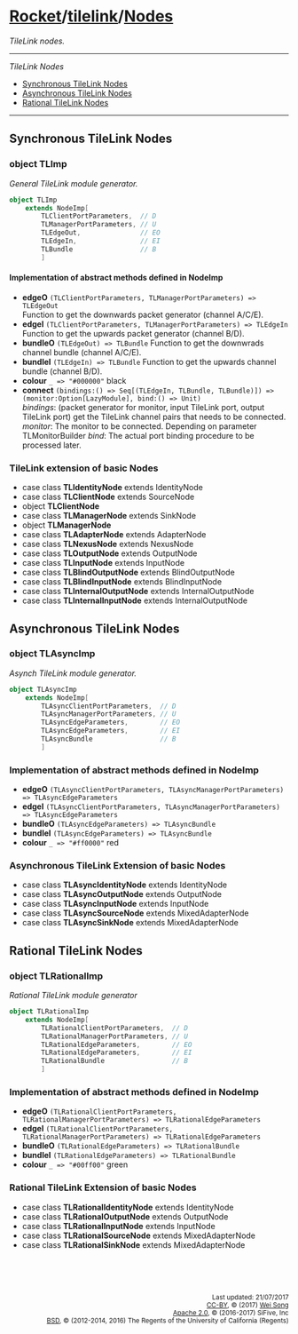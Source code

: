 [Rocket](../Readme.md)/[tilelink](../tilelink.md)/[Nodes](https://github.com/freechipsproject/rocket-chip/blob/master/src/main/scala/tilelink/Nodes.scala)
=====================
*TileLink nodes.*

**********************

*TileLink Nodes*

* [Synchronous TileLink Nodes](#synchronous-tilelink-nodes)
* [Asynchronous TileLink Nodes](#asynchronous-tilelink-nodes)
* [Rational TileLink Nodes](#rational-tilelink-nodes)

**********************

Synchronous TileLink Nodes
----------------

### object TLImp

*General TileLink module generator.*

~~~scala
object TLImp
    extends NodeImp[
        TLClientPortParameters,  // D
        TLManagerPortParameters, // U
        TLEdgeOut,               // EO
        TLEdgeIn,                // EI
        TLBundle                 // B
        ]
~~~

#### Implementation of abstract methods defined in NodeImp

+ **edgeO** `(TLClientPortParameters, TLManagerPortParameters) => TLEdgeOut`<br>
  Function to get the downwards packet generator (channel A/C/E).
+ **edgeI** `(TLClientPortParameters, TLManagerPortParameters) => TLEdgeIn`<br>
  Function to get the upwards packet generator (channel B/D).
+ **bundleO** `(TLEdgeOut) => TLBundle`
  Function to get the downwrads channel bundle (channel A/C/E).
+ **bundleI** `(TLEdgeIn) => TLBundle`
  Function to get the upwards channel bundle (channel B/D).
+ **colour** `_ => "#000000"` black
+ **connect** `(bindings:() => Seq[(TLEdgeIn, TLBundle, TLBundle)]) => (monitor:Option[LazyModule], bind:() => Unit)`<br>
  _bindings_: (packet generator for monitor, input TileLink port, output TileLink port) get the TileLink channel pairs that needs to be connected.<br>
  _monitor_: The monitor to be connected. Depending on parameter TLMonitorBuilder
  _bind_: The actual port binding procedure to be processed later.

### TileLink extension of basic Nodes

+ case class **TLIdentityNode**       extends IdentityNode
+ case class **TLClientNode**         extends SourceNode
+ object     **TLClientNode**
+ case class **TLManagerNode**        extends SinkNode
+ object     **TLManagerNode**
+ case class **TLAdapterNode**        extends AdapterNode
+ case class **TLNexusNode**          extends NexusNode
+ case class **TLOutputNode**         extends OutputNode
+ case class **TLInputNode**          extends InputNode
+ case class **TLBlindOutputNode**    extends BlindOutputNode
+ case class **TLBlindInputNode**     extends BlindInputNode
+ case class **TLInternalOutputNode** extends InternalOutputNode
+ case class **TLInternalInputNode**  extends InternalOutputNode

Asynchronous TileLink Nodes
----------------

### object TLAsyncImp
*Asynch TileLink module generator.*

~~~scala
object TLAsyncImp
    extends NodeImp[
        TLAsyncClientPortParameters,  // D
        TLAsyncManagerPortParameters, // U
        TLAsyncEdgeParameters,        // EO
        TLAsyncEdgeParameters,        // EI
        TLAsyncBundle                 // B
        ]
~~~

### Implementation of abstract methods defined in NodeImp

+ **edgeO** `(TLAsyncClientPortParameters, TLAsyncManagerPortParameters) => TLAsyncEdgeParameters`
+ **edgeI** `(TLAsyncClientPortParameters, TLAsyncManagerPortParameters) => TLAsyncEdgeParameters`
+ **bundleO** `(TLAsyncEdgeParameters) => TLAsyncBundle`
+ **bundleI** `(TLAsyncEdgeParameters) => TLAsyncBundle`
+ **colour** `_ => "#ff0000"` red


### Asynchronous TileLink Extension of basic Nodes

+ case class **TLAsyncIdentityNode** extends IdentityNode
+ case class **TLAsyncOutputNode**   extends OutputNode
+ case class **TLAsyncInputNode**    extends InputNode
+ case class **TLAsyncSourceNode**   extends MixedAdapterNode
+ case class **TLAsyncSinkNode**     extends MixedAdapterNode

Rational TileLink Nodes
----------------

### object TLRationalImp
*Rational TileLink module generator*

~~~scala
object TLRationalImp
    extends NodeImp[
        TLRationalClientPortParameters,  // D
        TLRationalManagerPortParameters, // U
        TLRationalEdgeParameters,        // EO
        TLRationalEdgeParameters,        // EI
        TLRationalBundle                 // B
        ]
~~~

### Implementation of abstract methods defined in NodeImp

+ **edgeO** `(TLRationalClientPortParameters, TLRationalManagerPortParameters) => TLRationalEdgeParameters`
+ **edgeI** `(TLRationalClientPortParameters, TLRationalManagerPortParameters) => TLRationalEdgeParameters`
+ **bundleO** `(TLRationalEdgeParameters) => TLRationalBundle`
+ **bundleI** `(TLRationalEdgeParameters) => TLRationalBundle`
+ **colour** `_ => "#00ff00"` green

### Rational TileLink Extension of basic Nodes

+ case class **TLRationalIdentityNode** extends IdentityNode
+ case class **TLRationalOutputNode**   extends OutputNode
+ case class **TLRationalInputNode**    extends InputNode
+ case class **TLRationalSourceNode**   extends MixedAdapterNode
+ case class **TLRationalSinkNode**     extends MixedAdapterNode


<br><br><br><p align="right">
<sub>
Last updated: 21/07/2017<br>
[CC-BY](https://creativecommons.org/licenses/by/3.0/), &copy; (2017) [Wei Song](mailto:wsong83@gmail.com)<br>
[Apache 2.0](https://github.com/freechipsproject/rocket-chip/blob/master/LICENSE.SiFive), &copy; (2016-2017) SiFive, Inc<br>
[BSD](https://github.com/freechipsproject/rocket-chip/blob/master/LICENSE.Berkeley), &copy; (2012-2014, 2016) The Regents of the University of California (Regents)
</sub>
</p>
